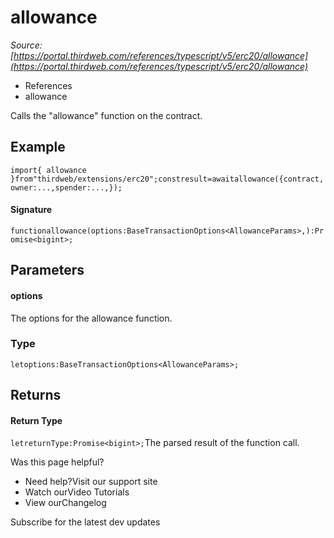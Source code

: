 # allowance

*Source: [https://portal.thirdweb.com/references/typescript/v5/erc20/allowance](https://portal.thirdweb.com/references/typescript/v5/erc20/allowance)*

* References
* allowance

Calls the "allowance" function on the contract.

## Example

`import{ allowance }from"thirdweb/extensions/erc20";constresult=awaitallowance({contract,owner:...,spender:...,});`
#### Signature

`functionallowance(options:BaseTransactionOptions<AllowanceParams>,):Promise<bigint>;`
## Parameters

#### options

The options for the allowance function.

### Type

`letoptions:BaseTransactionOptions<AllowanceParams>;`
## Returns

#### Return Type

`letreturnType:Promise<bigint>;`The parsed result of the function call.

Was this page helpful?

* Need help?Visit our support site
* Watch ourVideo Tutorials
* View ourChangelog

Subscribe for the latest dev updates

